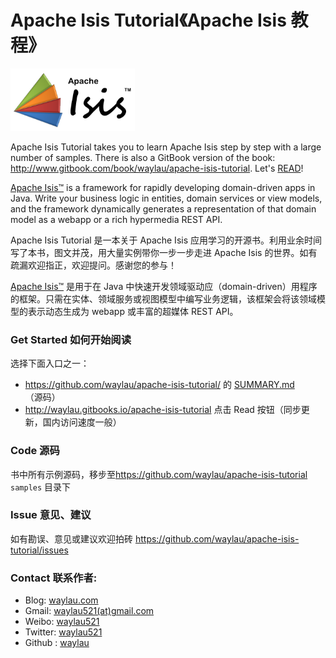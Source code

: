 # Apache Isis Tutorial《Apache Isis 教程》

![](isis-logo-199x100.png)

Apache Isis Tutorial takes you to learn Apache Isis step by step with a large number of samples. There is also a GitBook version of the book: <http://www.gitbook.com/book/waylau/apache-isis-tutorial>.
Let's [READ](https://github.com/waylau/apache-isis-tutorial/SUMMARY.md)!

[Apache Isis™](http://isis.apache.org/) is a framework for rapidly developing domain-driven apps in Java. Write your business logic in entities, domain services or view models, and the framework dynamically generates a representation of that domain model as a webapp or a rich hypermedia REST API.

Apache Isis Tutorial 是一本关于 Apache Isis 应用学习的开源书。利用业余时间写了本书，图文并茂，用大量实例带你一步一步走进 Apache Isis 的世界。如有疏漏欢迎指正，欢迎提问。感谢您的参与！
 
[Apache Isis™](http://isis.apache.org/) 是用于在 Java 中快速开发领域驱动应（domain-driven）用程序的框架。只需在实体、领域服务或视图模型中编写业务逻辑，该框架会将该领域模型的表示动态生成为 webapp 或丰富的超媒体 REST API。

### Get Started 如何开始阅读

选择下面入口之一：

* <https://github.com/waylau/apache-isis-tutorial/> 的 [SUMMARY.md](https://github.com/waylau/apache-isis-tutorial/SUMMARY.md)（源码）
* <http://waylau.gitbooks.io/apache-isis-tutorial> 点击 Read 按钮（同步更新，国内访问速度一般）
 
### Code 源码

书中所有示例源码，移步至<https://github.com/waylau/apache-isis-tutorial>  `samples` 目录下

### Issue 意见、建议

如有勘误、意见或建议欢迎拍砖 <https://github.com/waylau/apache-isis-tutorial/issues>

### Contact 联系作者:

* Blog: [waylau.com](https://waylau.com)
* Gmail: [waylau521(at)gmail.com](mailto:waylau521@gmail.com)
* Weibo: [waylau521](http://weibo.com/waylau521)
* Twitter: [waylau521](https://twitter.com/waylau521)
* Github : [waylau](https://github.com/waylau)